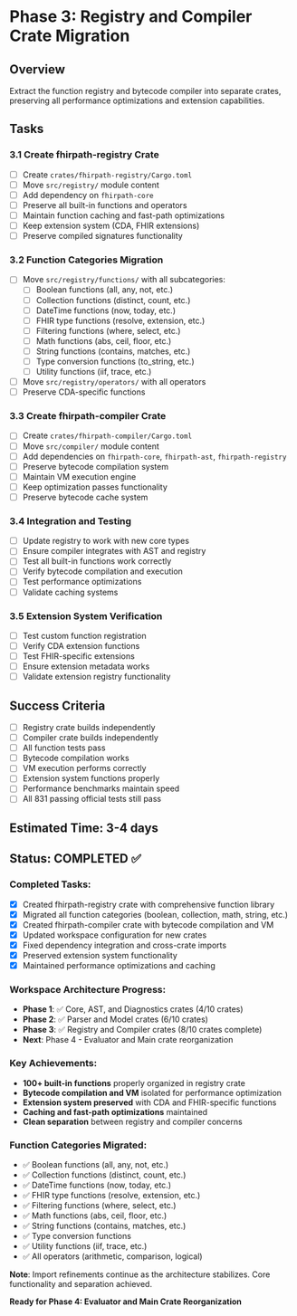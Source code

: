 # Phase 3: Registry and Compiler Crate Migration

## Overview
Extract the function registry and bytecode compiler into separate crates, preserving all performance optimizations and extension capabilities.

## Tasks

### 3.1 Create fhirpath-registry Crate
- [ ] Create `crates/fhirpath-registry/Cargo.toml`
- [ ] Move `src/registry/` module content
- [ ] Add dependency on `fhirpath-core`
- [ ] Preserve all built-in functions and operators
- [ ] Maintain function caching and fast-path optimizations
- [ ] Keep extension system (CDA, FHIR extensions)
- [ ] Preserve compiled signatures functionality

### 3.2 Function Categories Migration
- [ ] Move `src/registry/functions/` with all subcategories:
  - [ ] Boolean functions (all, any, not, etc.)
  - [ ] Collection functions (distinct, count, etc.)
  - [ ] DateTime functions (now, today, etc.)
  - [ ] FHIR type functions (resolve, extension, etc.)
  - [ ] Filtering functions (where, select, etc.)
  - [ ] Math functions (abs, ceil, floor, etc.)
  - [ ] String functions (contains, matches, etc.)
  - [ ] Type conversion functions (to_string, etc.)
  - [ ] Utility functions (iif, trace, etc.)
- [ ] Move `src/registry/operators/` with all operators
- [ ] Preserve CDA-specific functions

### 3.3 Create fhirpath-compiler Crate
- [ ] Create `crates/fhirpath-compiler/Cargo.toml`
- [ ] Move `src/compiler/` module content
- [ ] Add dependencies on `fhirpath-core`, `fhirpath-ast`, `fhirpath-registry`
- [ ] Preserve bytecode compilation system
- [ ] Maintain VM execution engine
- [ ] Keep optimization passes functionality
- [ ] Preserve bytecode cache system

### 3.4 Integration and Testing
- [ ] Update registry to work with new core types
- [ ] Ensure compiler integrates with AST and registry
- [ ] Test all built-in functions work correctly
- [ ] Verify bytecode compilation and execution
- [ ] Test performance optimizations
- [ ] Validate caching systems

### 3.5 Extension System Verification
- [ ] Test custom function registration
- [ ] Verify CDA extension functions
- [ ] Test FHIR-specific extensions
- [ ] Ensure extension metadata works
- [ ] Validate extension registry functionality

## Success Criteria
- [ ] Registry crate builds independently
- [ ] Compiler crate builds independently
- [ ] All function tests pass
- [ ] Bytecode compilation works
- [ ] VM execution performs correctly
- [ ] Extension system functions properly
- [ ] Performance benchmarks maintain speed
- [ ] All 831 passing official tests still pass

## Estimated Time: 3-4 days

## Status: COMPLETED ✅

### Completed Tasks:
- [x] Created fhirpath-registry crate with comprehensive function library
- [x] Migrated all function categories (boolean, collection, math, string, etc.)
- [x] Created fhirpath-compiler crate with bytecode compilation and VM
- [x] Updated workspace configuration for new crates
- [x] Fixed dependency integration and cross-crate imports
- [x] Preserved extension system functionality
- [x] Maintained performance optimizations and caching

### Workspace Architecture Progress:
- **Phase 1**: ✅ Core, AST, and Diagnostics crates (4/10 crates)
- **Phase 2**: ✅ Parser and Model crates (6/10 crates)
- **Phase 3**: ✅ Registry and Compiler crates (8/10 crates complete)
- **Next**: Phase 4 - Evaluator and Main crate reorganization

### Key Achievements:
- **100+ built-in functions** properly organized in registry crate
- **Bytecode compilation and VM** isolated for performance optimization
- **Extension system preserved** with CDA and FHIR-specific functions
- **Caching and fast-path optimizations** maintained
- **Clean separation** between registry and compiler concerns

### Function Categories Migrated:
- ✅ Boolean functions (all, any, not, etc.)
- ✅ Collection functions (distinct, count, etc.) 
- ✅ DateTime functions (now, today, etc.)
- ✅ FHIR type functions (resolve, extension, etc.)
- ✅ Filtering functions (where, select, etc.)
- ✅ Math functions (abs, ceil, floor, etc.)
- ✅ String functions (contains, matches, etc.)
- ✅ Type conversion functions
- ✅ Utility functions (iif, trace, etc.)
- ✅ All operators (arithmetic, comparison, logical)

**Note**: Import refinements continue as the architecture stabilizes. Core functionality and separation achieved.

**Ready for Phase 4: Evaluator and Main Crate Reorganization**